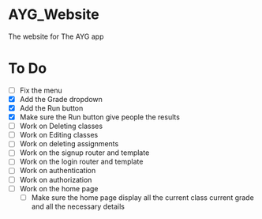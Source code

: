 # AYG_Website
The website for The AYG app

# To Do
- [ ] Fix the menu
- [x] Add the Grade dropdown
- [x] Add the Run button
- [x] Make sure the Run button give people the results
- [ ] Work on Deleting classes
- [ ] Work on Editing classes
- [ ] Work on deleting assignments
- [ ] Work on the signup router and template
- [ ] Work on the login router and template
- [ ] Work on authentication
- [ ] Work on authorization
- [ ] Work on the home page
  - [ ] Make sure the home page display all the current class
        current grade and all the necessary details
